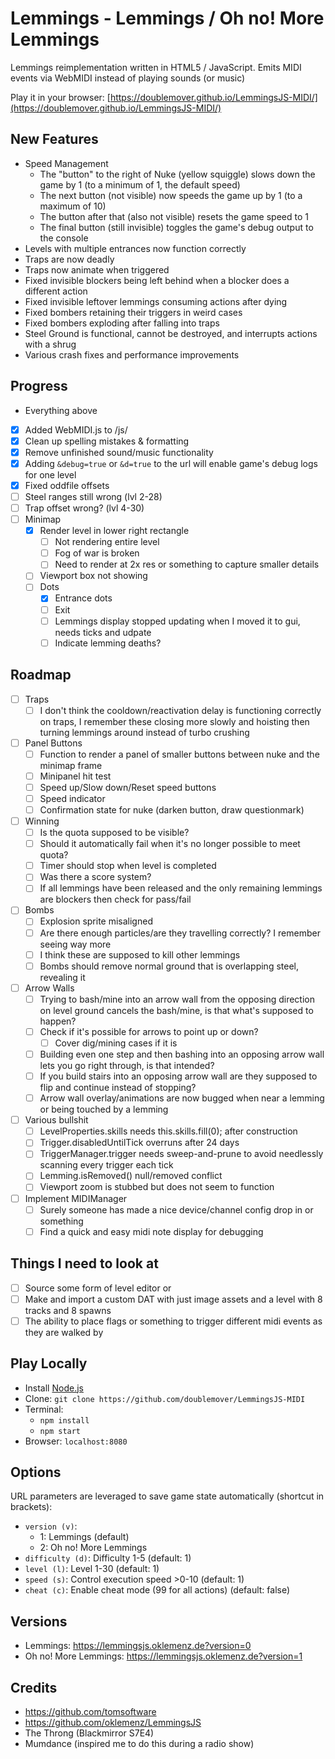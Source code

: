 # Lemmings - Lemmings / Oh no! More Lemmings

Lemmings reimplementation written in HTML5 / JavaScript. Emits MIDI events via WebMIDI instead of playing sounds (or music)

Play it in your browser: [https://doublemover.github.io/LemmingsJS-MIDI/](https://doublemover.github.io/LemmingsJS-MIDI/)

## New Features
  - Speed Management
    - The "button" to the right of Nuke (yellow squiggle) slows down the game by 1 (to a minimum of 1, the default speed)
    - The next button (not visible) now speeds the game up by 1 (to a maximum of 10)
    - The button after that (also not visible) resets the game speed to 1
    - The final button (still invisible) toggles the game's debug output to the console
  - Levels with multiple entrances now function correctly
  - Traps are now deadly
  - Traps now animate when triggered
  - Fixed invisible blockers being left behind when a blocker does a different action
  - Fixed invisible leftover lemmings consuming actions after dying
  - Fixed bombers retaining their triggers in weird cases
  - Fixed bombers exploding after falling into traps
  - Steel Ground is functional, cannot be destroyed, and interrupts actions with a shrug
  - Various crash fixes and performance improvements

## Progress
  - Everything above
  - [X] Added WebMIDI.js to /js/
  - [X] Clean up spelling mistakes & formatting
  - [X] Remove unfinished sound/music functionality
  - [X] Adding `&debug=true` or `&d=true` to the url will enable game's debug logs for one level
  - [X] Fixed oddfile offsets
  - [ ] Steel ranges still wrong (lvl 2-28)
  - [ ] Trap offset wrong? (lvl 4-30)
  - [ ] Minimap
    - [X] Render level in lower right rectangle
      - [ ] Not rendering entire level
      - [ ] Fog of war is broken
      - [ ] Need to render at 2x res or something to capture smaller details
    - [ ] Viewport box not showing
    - [ ] Dots
      - [X] Entrance dots
      - [ ] Exit 
      - [ ] Lemmings display stopped updating when I moved it to gui, needs ticks and udpate
      - [ ] Indicate lemming deaths?

## Roadmap
- [ ] Traps
  - [ ] I don't think the cooldown/reactivation delay is functioning correctly on traps, I remember these closing more slowly and hoisting then turning lemmings around instead of turbo crushing 
- [ ] Panel Buttons
  - [ ] Function to render a panel of smaller buttons between nuke and the minimap frame
  - [ ] Minipanel hit test
  - [ ] Speed up/Slow down/Reset speed buttons
  - [ ] Speed indicator
  - [ ] Confirmation state for nuke (darken button, draw questionmark)
- [ ] Winning
  - [ ] Is the quota supposed to be visible?
  - [ ] Should it automatically fail when it's no longer possible to meet quota? 
  - [ ] Timer should stop when level is completed
  - [ ] Was there a score system?
  - [ ] If all lemmings have been released and the only remaining lemmings are blockers then check for pass/fail
- [ ] Bombs
  - [ ] Explosion sprite misaligned
  - [ ] Are there enough particles/are they travelling correctly? I remember seeing way more
  - [ ] I think these are supposed to kill other lemmings
  - [ ] Bombs should remove normal ground that is overlapping steel, revealing it
- [ ] Arrow Walls
  - [ ] Trying to bash/mine into an arrow wall from the opposing direction on level ground cancels the bash/mine, is that what's supposed to happen?
  - [ ] Check if it's possible for arrows to point up or down?
    - [ ] Cover dig/mining cases if it is
  - [ ] Building even one step and then bashing into an opposing arrow wall lets you go right through, is that intended?
  - [ ] If you build stairs into an opposing arrow wall are they supposed to flip and continue instead of stopping?
  - [ ] Arrow wall overlay/animations are now bugged when near a lemming or being touched by a lemming
- [ ] Various bullshit
  - [ ] LevelProperties.skills needs this.skills.fill(0); after construction
  - [ ] Trigger.disabledUntilTick overruns after 24 days
  - [ ] TriggerManager.trigger needs sweep-and-prune to avoid needlessly scanning every trigger each tick
  - [ ] Lemming.isRemoved() null/removed conflict
  - [ ] Viewport zoom is stubbed but does not seem to function
- [ ] Implement MIDIManager
  - [ ] Surely someone has made a nice device/channel config drop in or something
  - [ ] Find a quick and easy midi note display for debugging 

## Things I need to look at
- [ ] Source some form of level editor
or 
- [ ] Make and import a custom DAT with just image assets and a level with 8 tracks and 8 spawns
- [ ] The ability to place flags or something to trigger different midi events as they are walked by

## Play Locally

- Install [Node.js](https://nodejs.org)
- Clone: `git clone https://github.com/doublemover/LemmingsJS-MIDI`
- Terminal:
  - `npm install`
  - `npm start`
- Browser: `localhost:8080`

## Options

URL parameters are leveraged to save game state automatically (shortcut in brackets):

- `version (v)`:
  - 1: Lemmings (default)
  - 2: Oh no! More Lemmings 
- `difficulty (d)`: Difficulty 1-5 (default: 1)
- `level (l)`: Level 1-30 (default: 1)
- `speed (s)`: Control execution speed >0-10 (default: 1)
- `cheat (c)`: Enable cheat mode (99 for all actions) (default: false)

## Versions

- Lemmings: https://lemmingsjs.oklemenz.de?version=0
- Oh no! More Lemmings: https://lemmingsjs.oklemenz.de?version=1

## Credits

- https://github.com/tomsoftware
- https://github.com/oklemenz/LemmingsJS
- The Throng (Blackmirror S7E4)
- Mumdance (inspired me to do this during a radio show) 
